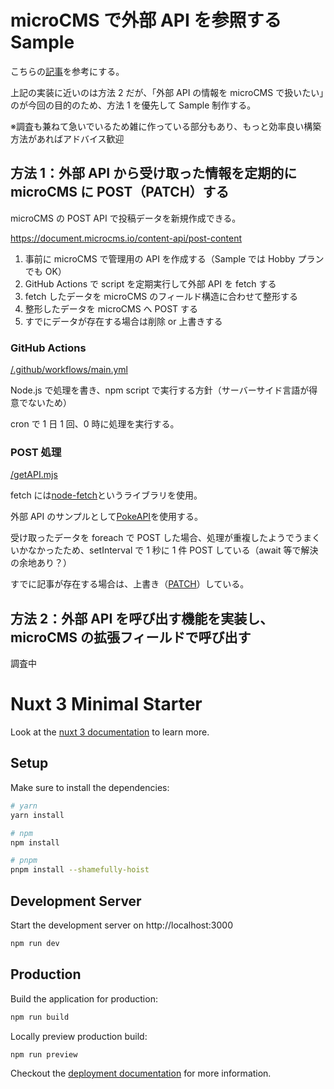 # microCMS で外部 API を参照する Sample

こちらの[記事](https://zenn.dev/ryusou/articles/microcms-pokemon-field)を参考にする。

上記の実装に近いのは方法 2 だが、「外部 API の情報を microCMS で扱いたい」のが今回の目的のため、方法 1 を優先して Sample 制作する。

※調査も兼ねて急いでいるため雑に作っている部分もあり、もっと効率良い構築方法があればアドバイス歓迎

## 方法 1：外部 API から受け取った情報を定期的に microCMS に POST（PATCH）する

microCMS の POST API で投稿データを新規作成できる。

https://document.microcms.io/content-api/post-content

1. 事前に microCMS で管理用の API を作成する（Sample では Hobby プランでも OK）
2. GitHub Actions で script を定期実行して外部 API を fetch する
3. fetch したデータを microCMS のフィールド構造に合わせて整形する
4. 整形したデータを microCMS へ POST する
5. すでにデータが存在する場合は削除 or 上書きする

### GitHub Actions

[/.github/workflows/main.yml](.github/workflows/main.yml)

Node.js で処理を書き、npm script で実行する方針（サーバーサイド言語が得意でないため）

cron で 1 日 1 回、0 時に処理を実行する。

### POST 処理

[/getAPI.mjs](getAPI.mjs)

fetch には[node-fetch](https://www.npmjs.com/package/node-fetch)というライブラリを使用。

外部 API のサンプルとして[PokeAPI](https://pokeapi.co/)を使用する。

受け取ったデータを foreach で POST した場合、処理が重複したようでうまくいかなかったため、setInterval で 1 秒に 1 件 POST している（await 等で解決の余地あり？）

すでに記事が存在する場合は、上書き（[PATCH](https://document.microcms.io/content-api/patch-content)）している。

## 方法 2：外部 API を呼び出す機能を実装し、microCMS の拡張フィールドで呼び出す

調査中

# Nuxt 3 Minimal Starter

Look at the [nuxt 3 documentation](https://v3.nuxtjs.org) to learn more.

## Setup

Make sure to install the dependencies:

```bash
# yarn
yarn install

# npm
npm install

# pnpm
pnpm install --shamefully-hoist
```

## Development Server

Start the development server on http://localhost:3000

```bash
npm run dev
```

## Production

Build the application for production:

```bash
npm run build
```

Locally preview production build:

```bash
npm run preview
```

Checkout the [deployment documentation](https://v3.nuxtjs.org/guide/deploy/presets) for more information.
